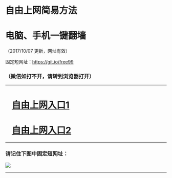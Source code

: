 ﻿# 自由上网简易方法

# 电脑、手机一键翻墙

（2017/10/07 更新，网址有效）

固定短网址：https://git.io/free99

### （微信如打不开，请转到浏览器打开）


***





# &nbsp;&nbsp; <a href="http://ft2210815269.fwq-tz-1001.info/fwqtz01.html?t=100700132081 " target="_blank">自由上网入口1</a>
# &nbsp;&nbsp; <a href="http://ft3049024034.fwq-tz-1002.info/fwqtz02.html?t=100700120436 " target="_blank">自由上网入口2</a>
***

### 请记住下图中固定短网址：

<img src="https://s3-us-west-2.amazonaws.com/fwq-1001/yjfq-20170905okok.png" /> 


***

